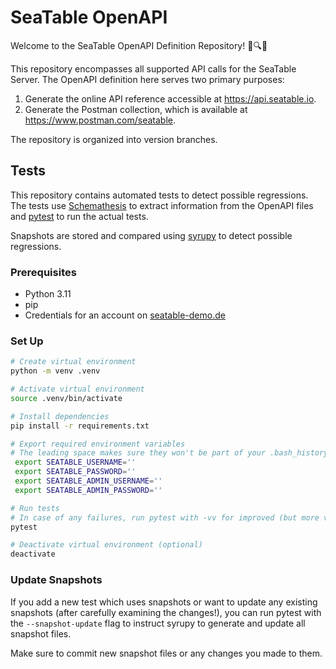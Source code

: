 # SeaTable OpenAPI

Welcome to the SeaTable OpenAPI Definition Repository! 🌊🔍✨

This repository encompasses all supported API calls for the SeaTable Server. The OpenAPI definition here serves two primary purposes:

1. Generate the online API reference accessible at https://api.seatable.io.
2. Generate the Postman collection, which is available at https://www.postman.com/seatable.

The repository is organized into version branches.

## Tests

This repository contains automated tests to detect possible regressions. The tests use [Schemathesis](https://schemathesis.readthedocs.io/en/stable/)
to extract information from the OpenAPI files and [pytest](https://docs.pytest.org/en/8.2.x/) to run the actual tests.

Snapshots are stored and compared using [syrupy](https://github.com/tophat/syrupy) to detect possible regressions.

### Prerequisites

- Python 3.11
- pip
- Credentials for an account on [seatable-demo.de](https://seatable-demo.de)

### Set Up

```bash
# Create virtual environment
python -m venv .venv

# Activate virtual environment
source .venv/bin/activate

# Install dependencies
pip install -r requirements.txt

# Export required environment variables
# The leading space makes sure they won't be part of your .bash_history
 export SEATABLE_USERNAME=''
 export SEATABLE_PASSWORD=''
 export SEATABLE_ADMIN_USERNAME=''
 export SEATABLE_ADMIN_PASSWORD=''

# Run tests
# In case of any failures, run pytest with -vv for improved (but more verbose) output
pytest

# Deactivate virtual environment (optional)
deactivate
```

### Update Snapshots

If you add a new test which uses snapshots or want to update any existing snapshots (after carefully examining the changes!),
you can run pytest with the `--snapshot-update` flag to instruct syrupy to generate and update all snapshot files.

Make sure to commit new snapshot files or any changes you made to them.
